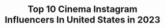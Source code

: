 ---
title: Top 10 Cinema Instagram Influencers In United States in 2023
description: >-
  Find top cinema Instagram influencers in United States in 2023. Most popular hashtags: #moodygram #moodygrams #portraits.
platform: Instagram
hits: 2339
text_top: Discover the best Instagram influencers on inBeat.
text_bottom: Our search engine holds 2339 Instagram influencers like this in United States for you to work with.
profiles:
  - username: "tarekboudali"
    fullname: >-
      Tarek Boudali
    bio: >-
      Agent cinéma : Adequat Agent image : @nextmodelsparis
    location: "United States"
    followers: 686174
    engagement: 1184
    commentsToLikes: 0.016934
    id: ck0vw756tsey40i19gftf5qii
    verified: true
    hashtags: "#14octobre2020, #babysitting, #mykonos, #cesttresmignonmykonos"
  - username: "film_seeker"
    fullname: >-
      Nijay Jayan
    bio: >-
      Photography | Cinematography 📩 thehappiestpersonalive@gmail.com Personal trash ⬇️ From Kerala India Namidangal watch here 👇🏻
    location: "United States"
    followers: 8578
    engagement: 1822
    commentsToLikes: 0.031086
    id: ckaotx0zlxvmm0i788jx5qs9z
    verified: false
    hashtags: "#kerala, #dslrofficial, #videostories, #moodygrams"
  - username: "dannygevirtz"
    fullname: >-
      Danny Gevirtz
    bio: >-
      Cinematographer // Philadelphia dangevirtz@gmail.com
    location: "United States"
    followers: 17901
    engagement: 789
    commentsToLikes: 0.050008
    id: ck5zlmxynl1cn0i147b8isyuf
    verified: false
    hashtags: ""
  - username: "abrahamwilliamsdp"
    fullname: >-
      Abraham Williams
    bio: >-
      Cinematographer, Steadicam, Photographer - Hawai'i, LA, DC, NYC. Husband and #1 fan of our next President @tulsigabbard
    location: "United States"
    followers: 6337
    engagement: 1073
    commentsToLikes: 0.061636
    id: ck6tjx74f3lhz0j71m9ye1w71
    verified: false
    hashtags: "#cinematography, #film, #arrialexa, #tulsi2020"
  - username: "huntermoreno"
    fullname: >-
      Hunter Moreno
    bio: >-
      @makesureyourfriendsareokay • Los Angeles | CA • Cinematographer • Photographer • Director • @noidontshootforfree •
    location: "United States"
    followers: 161885
    engagement: 652
    commentsToLikes: 0.014099
    id: ck0vvq6q5q9lg0i195zwuc8lg
    verified: false
    hashtags: "#blackouttuesday, #blacklivesmatter, #internet, #monsterultra"
  - username: "tbailes875"
    fullname: >-
      Tyler Bailey
    bio: >-
      Cinematographer / Charlotte Tyler.Bailey@OTBpromedia.com
    location: "United States"
    followers: 13487
    engagement: 1012
    commentsToLikes: 0.039802
    id: ck5q6j9i2xm4j0i11xwk7r1b7
    verified: false
    hashtags: "#blackouttuesday, #keeppounding, #ifitdiesitdies"
  - username: "anyasiberia"
    fullname: >-
      Anya, actress in New York
    bio: >-
      🎞 Cinematic photographs 📽 Фото как из кино ⠀ Short film TIMES:
    location: "United States"
    followers: 10877
    engagement: 1090
    commentsToLikes: 0.041736
    id: ck5hjzcyhhin00i113idjhk3h
    verified: false
    hashtags: ""
  - username: "shotbyalberto"
    fullname: >-
      
    bio: >-
      NYC 🗽 Photographer 📸 Street Cinema// Portraiture // Documentarian. Its SOCIAL media, lets be social. hit my inbox: Business - Collabs 📨
    location: "United States"
    followers: 11017
    engagement: 781
    commentsToLikes: 0.076791
    id: ck6u3u0d9zvfd0j71eqvmtbek
    verified: false
    hashtags: "#election2020"
  - username: "soakedinnirvana"
    fullname: >-
      Dexter Fernandes
    bio: >-
      Portraits | Travel | Cinematic Video High End Photo Retouch👨‍🎨 DM FOR SHOOTS 📷 @dankcadi 🐶
    location: "United States"
    followers: 4573
    engagement: 1062
    commentsToLikes: 0.126619
    id: ck8sxzuxzj9050j78759q2rrf
    verified: false
    hashtags: "#portraits, #macro, #portraitstyles, #portraitstudy"
  - username: "traumaticl0ve"
    fullname: >-
      ☼ eclipse☽
    bio: >-
      Sharing stuff about cinema
    location: "United States"
    followers: 12713
    engagement: 3925
    commentsToLikes: 0.016914
    id: ck8t6b9j1cycw0j78jgm00cef
    verified: false
    hashtags: "#freeuyghur"
---